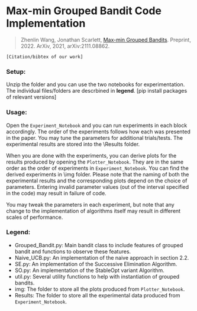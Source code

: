 # Max-min Grouped Bandit Code Implementation

> Zhenlin Wang, Jonathan Scarlett, [Max-min Grouped Bandits](https://arxiv.org/abs/2111.08862). Preprint, 2022. ArXiv, 2021, arXiv:2111.08862.
```
[Citation/bibtex of our work]
```

### Setup:
Unzip the folder and you can use the two notebooks for experimentation. The individual files/folders are descrbined in __legend__.
[pip install packages of relevant versions]

### Usage:
Open the `Experiment_Notebook` and you can run experiments in each block accordingly. The order of the experiments follows how each was presented in the paper. You may tune the parameters for additional trials/tests. The experimental results are stored into the \Results folder.

When you are done with the experiments, you can derive plots for the results produced by opening the `Plotter_Notebook`. They are in the same order as the order of experiments in `Experiment_Notebook`. You can find the derived experiments in \img folder. Please note that the naming of both the experimental results and the corresponding plots depend on the choice of parameters. Entering invalid parameter values (out of the interval specified in the code) may result in failure of code.

You may tweak the parameters in each experiment, but note that any change to the implementation of algorithms itself may result in different scales of performance.

### Legend:
- Grouped_Bandit.py: Main bandit class to include features of grouped bandit and functions to observe these features.
- Naive_UCB.py: An implementation of the naive approach in section 2.2. 
- SE.py: An implementation of the Successive Elimination Algorithm.
- SO.py: An implementation of the StableOpt variant Algorithm.
- util.py: Several utility functions to help with instantiation of grouped bandits.
- img: The folder to store all the plots produced from `Plotter_Notebook`.
- Results: The folder to store all the experimental data produced from `Experiment_Notebook`.
